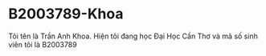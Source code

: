 # B2003789-Khoa
Tôi tên là Trần Anh Khoa. Hiện tôi đang học Đại Học Cần Thơ và mã số sinh viên tôi là B2003789
